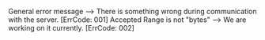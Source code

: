 General error message --> There is something wrong during communication with the server. [ErrCode: 001]
Accepted Range is not "bytes" --> We are working on it currently. [ErrCode: 002]
